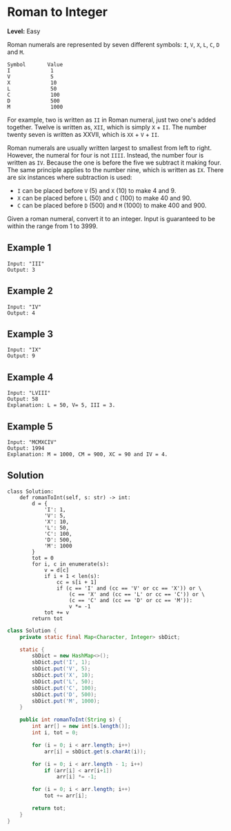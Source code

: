 # Roman to Integer

**Level:** Easy

Roman numerals are represented by seven different symbols: `I`, `V`, `X`, `L`, `C`, `D` and `M`.

```text
Symbol       Value
I             1
V             5
X             10
L             50
C             100
D             500
M             1000
```

For example, two is written as `II` in Roman numeral, just two one's added together. Twelve is written as, `XII`, which is simply `X` + `II`. The number twenty seven is written as XXVII, which is `XX` + `V` + `II`.

Roman numerals are usually written largest to smallest from left to right. However, the numeral for four is not `IIII`. Instead, the number four is written as `IV`. Because the one is before the five we subtract it making four. The same principle applies to the number nine, which is written as `IX`. There are six instances where subtraction is used:

- `I` can be placed before `V` (5) and `X` (10) to make 4 and 9. 
- `X` can be placed before `L` (50) and `C` (100) to make 40 and 90. 
- `C` can be placed before `D` (500) and `M` (1000) to make 400 and 900.

Given a roman numeral, convert it to an integer. Input is guaranteed to be within the range from 1 to 3999.

## Example 1

```text
Input: "III"
Output: 3
```

## Example 2

```text
Input: "IV"
Output: 4
```

## Example 3

```text
Input: "IX"
Output: 9
```

## Example 4

```text
Input: "LVIII"
Output: 58
Explanation: L = 50, V= 5, III = 3.
```

## Example 5

```text
Input: "MCMXCIV"
Output: 1994
Explanation: M = 1000, CM = 900, XC = 90 and IV = 4.
```

## Solution

```python3
class Solution:
    def romanToInt(self, s: str) -> int:
        d = {
            'I': 1,
            'V': 5,
            'X': 10,
            'L': 50,
            'C': 100,
            'D': 500,
            'M': 1000
        }
        tot = 0
        for i, c in enumerate(s):
            v = d[c]
            if i + 1 < len(s):
                cc = s[i + 1]
                if (c == 'I' and (cc == 'V' or cc == 'X')) or \
                    (c == 'X' and (cc == 'L' or cc == 'C')) or \
                    (c == 'C' and (cc == 'D' or cc == 'M')):
                    v *= -1
            tot += v
        return tot
```

```java
class Solution {
    private static final Map<Character, Integer> sbDict;

    static {
        sbDict = new HashMap<>();
        sbDict.put('I', 1);
        sbDict.put('V', 5);
        sbDict.put('X', 10);
        sbDict.put('L', 50);
        sbDict.put('C', 100);
        sbDict.put('D', 500);
        sbDict.put('M', 1000);
    }

    public int romanToInt(String s) {
        int arr[] = new int[s.length()];
        int i, tot = 0;

        for (i = 0; i < arr.length; i++)
            arr[i] = sbDict.get(s.charAt(i));

        for (i = 0; i < arr.length - 1; i++)
            if (arr[i] < arr[i+1])
                arr[i] *= -1;

        for (i = 0; i < arr.length; i++)
            tot += arr[i];

        return tot;
    }
}
```

